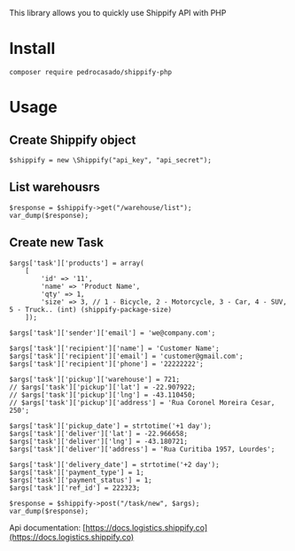 This library allows you to quickly use Shippify API with PHP

# Install

    composer require pedrocasado/shippify-php

# Usage
    
## Create Shippify object

    $shippify = new \Shippify("api_key", "api_secret");

## List warehousrs

    $response = $shippify->get("/warehouse/list");
    var_dump($response);

## Create new Task

    $args['task']['products'] = array(
        [
            'id' => '11',
            'name' => 'Product Name',
            'qty' => 1,
            'size' => 3, // 1 - Bicycle, 2 - Motorcycle, 3 - Car, 4 - SUV, 5 - Truck.. (int) (shippify-package-size)
        ]);

    $args['task']['sender']['email'] = 'we@company.com';

    $args['task']['recipient']['name'] = 'Customer Name';
    $args['task']['recipient']['email'] = 'customer@gmail.com';
    $args['task']['recipient']['phone'] = '22222222';

    $args['task']['pickup']['warehouse'] = 721;
    // $args['task']['pickup']['lat'] = -22.907922;
    // $args['task']['pickup']['lng'] = -43.110450;
    // $args['task']['pickup']['address'] = 'Rua Coronel Moreira Cesar, 250';

    $args['task']['pickup_date'] = strtotime('+1 day');
    $args['task']['deliver']['lat'] = -22.966658;
    $args['task']['deliver']['lng'] = -43.180721;
    $args['task']['deliver']['address'] = 'Rua Curitiba 1957, Lourdes';

    $args['task']['delivery_date'] = strtotime('+2 day');
    $args['task']['payment_type'] = 1;
    $args['task']['payment_status'] = 1;
    $args['task']['ref_id'] = 222323;
    
    $response = $shippify->post("/task/new", $args);
    var_dump($response);

Api documentation: [https://docs.logistics.shippify.co](https://docs.logistics.shippify.co)